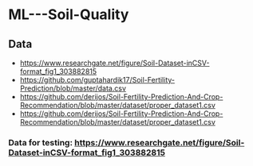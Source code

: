 # ML---Soil-Quality

## Data
- https://www.researchgate.net/figure/Soil-Dataset-inCSV-format_fig1_303882815
- https://github.com/guptahardik17/Soil-Fertility-Prediction/blob/master/data.csv
- https://github.com/derijos/Soil-Fertility-Prediction-And-Crop-Recommendation/blob/master/dataset/proper_dataset1.csv
- https://github.com/derijos/Soil-Fertility-Prediction-And-Crop-Recommendation/blob/master/dataset/proper_dataset1.csv

### Data for testing: https://www.researchgate.net/figure/Soil-Dataset-inCSV-format_fig1_303882815
